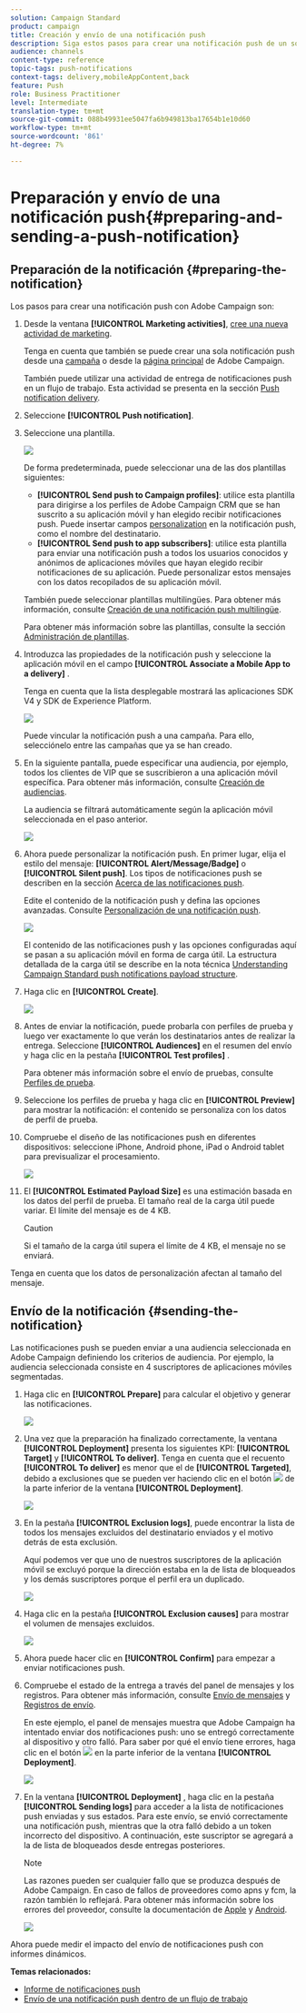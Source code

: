```yaml
---
solution: Campaign Standard
product: campaign
title: Creación y envío de una notificación push
description: Siga estos pasos para crear una notificación push de un solo envío en Adobe Campaign.
audience: channels
content-type: reference
topic-tags: push-notifications
context-tags: delivery,mobileAppContent,back
feature: Push
role: Business Practitioner
level: Intermediate
translation-type: tm+mt
source-git-commit: 088b49931ee5047fa6b949813ba17654b1e10d60
workflow-type: tm+mt
source-wordcount: '861'
ht-degree: 7%

---
```



# Preparación y envío de una notificación push{#preparing-and-sending-a-push-notification}

## Preparación de la notificación {#preparing-the-notification}

Los pasos para crear una notificación push con Adobe Campaign son:

1. Desde la ventana **[!UICONTROL Marketing activities]**, [cree una nueva actividad de marketing](../../start/using/marketing-activities.md#creating-a-marketing-activity).

   Tenga en cuenta que también se puede crear una sola notificación push desde una [campaña](../../start/using/marketing-activities.md#creating-a-marketing-activity) o desde la [página principal](../../start/using/interface-description.md#home-page) de Adobe Campaign.

   También puede utilizar una actividad de entrega de notificaciones push en un flujo de trabajo. Esta actividad se presenta en la sección [Push notification delivery](../../automating/using/push-notification-delivery.md).

1. Seleccione **[!UICONTROL Push notification]**.
1. Seleccione una plantilla.

   ![](assets/push_notif_type.png)

   De forma predeterminada, puede seleccionar una de las dos plantillas siguientes:

   * **[!UICONTROL Send push to Campaign profiles]**: utilice esta plantilla para dirigirse a los perfiles de Adobe Campaign CRM que se han suscrito a su aplicación móvil y han elegido recibir notificaciones push. Puede insertar campos [personalization](../../designing/using/personalization.md#inserting-a-personalization-field) en la notificación push, como el nombre del destinatario.
   * **[!UICONTROL Send push to app subscribers]**: utilice esta plantilla para enviar una notificación push a todos los usuarios conocidos y anónimos de aplicaciones móviles que hayan elegido recibir notificaciones de su aplicación. Puede personalizar estos mensajes con los datos recopilados de su aplicación móvil.

   También puede seleccionar plantillas multilingües. Para obtener más información, consulte [Creación de una notificación push multilingüe](../../channels/using/creating-a-multilingual-push-notification.md).

   Para obtener más información sobre las plantillas, consulte la sección [Administración de plantillas](../../start/using/marketing-activity-templates.md).

1. Introduzca las propiedades de la notificación push y seleccione la aplicación móvil en el campo **[!UICONTROL Associate a Mobile App to a delivery]** .

   Tenga en cuenta que la lista desplegable mostrará las aplicaciones SDK V4 y SDK de Experience Platform.

   ![](assets/push_notif_properties.png)

   Puede vincular la notificación push a una campaña. Para ello, selecciónelo entre las campañas que ya se han creado.

1. En la siguiente pantalla, puede especificar una audiencia, por ejemplo, todos los clientes de VIP que se suscribieron a una aplicación móvil específica. Para obtener más información, consulte [Creación de audiencias](../../audiences/using/creating-audiences.md).

   La audiencia se filtrará automáticamente según la aplicación móvil seleccionada en el paso anterior.

   ![](assets/push_notif_audience.png)

1. Ahora puede personalizar la notificación push. En primer lugar, elija el estilo del mensaje: **[!UICONTROL Alert/Message/Badge]** o **[!UICONTROL Silent push]**. Los tipos de notificaciones push se describen en la sección [Acerca de las notificaciones push](../../channels/using/about-push-notifications.md).

   Edite el contenido de la notificación push y defina las opciones avanzadas. Consulte [Personalización de una notificación push](../../channels/using/customizing-a-push-notification.md).

   ![](assets/push_notif_content.png)

   El contenido de las notificaciones push y las opciones configuradas aquí se pasan a su aplicación móvil en forma de carga útil. La estructura detallada de la carga útil se describe en la nota técnica [Understanding Campaign Standard push notifications payload structure](https://docs.adobe.com/content/help/es-ES/campaign-standard/using/communication-channels/push-notifications/push-payload.translate.html).

1. Haga clic en **[!UICONTROL Create]**.

   ![](assets/push_notif_content_2.png)

1. Antes de enviar la notificación, puede probarla con perfiles de prueba y luego ver exactamente lo que verán los destinatarios antes de realizar la entrega. Seleccione **[!UICONTROL Audiences]** en el resumen del envío y haga clic en la pestaña **[!UICONTROL Test profiles]** .

   Para obtener más información sobre el envío de pruebas, consulte [Perfiles de prueba](../../sending/using/sending-proofs.md).

1. Seleccione los perfiles de prueba y haga clic en **[!UICONTROL Preview]** para mostrar la notificación: el contenido se personaliza con los datos de perfil de prueba.
1. Compruebe el diseño de las notificaciones push en diferentes dispositivos: seleccione iPhone, Android phone, iPad o Android tablet para previsualizar el procesamiento.

   ![](assets/push_notif_preview.png)

1. El **[!UICONTROL Estimated Payload Size]** es una estimación basada en los datos del perfil de prueba. El tamaño real de la carga útil puede variar. El límite del mensaje es de 4 KB.

   >[!CAUTION]
   >
   >Si el tamaño de la carga útil supera el límite de 4 KB, el mensaje no se enviará.

Tenga en cuenta que los datos de personalización afectan al tamaño del mensaje.

## Envío de la notificación {#sending-the-notification}

Las notificaciones push se pueden enviar a una audiencia seleccionada en Adobe Campaign definiendo los criterios de audiencia. Por ejemplo, la audiencia seleccionada consiste en 4 suscriptores de aplicaciones móviles segmentadas.

1. Haga clic en **[!UICONTROL Prepare]** para calcular el objetivo y generar las notificaciones.

   ![](assets/push_send_1.png)

1. Una vez que la preparación ha finalizado correctamente, la ventana **[!UICONTROL Deployment]** presenta los siguientes KPI: **[!UICONTROL Target]** y **[!UICONTROL To deliver]**. Tenga en cuenta que el recuento **[!UICONTROL To deliver]** es menor que el de **[!UICONTROL Targeted]**, debido a exclusiones que se pueden ver haciendo clic en el botón ![](assets/lp_link_properties.png) de la parte inferior de la ventana **[!UICONTROL Deployment]**.

   ![](assets/push_send_2.png)

1. En la pestaña **[!UICONTROL Exclusion logs]**, puede encontrar la lista de todos los mensajes excluidos del destinatario enviados y el motivo detrás de esta exclusión.

   Aquí podemos ver que uno de nuestros suscriptores de la aplicación móvil se excluyó porque la dirección estaba en la  de lista de bloqueados y los demás suscriptores porque el perfil era un duplicado.

   ![](assets/push_send_5.png)

1. Haga clic en la pestaña **[!UICONTROL Exclusion causes]** para mostrar el volumen de mensajes excluidos.

   ![](assets/push_send_7.png)

1. Ahora puede hacer clic en **[!UICONTROL Confirm]** para empezar a enviar notificaciones push.
1. Compruebe el estado de la entrega a través del panel de mensajes y los registros. Para obtener más información, consulte [Envío de mensajes](../../sending/using/confirming-the-send.md) y [Registros de envío](../../sending/using/monitoring-a-delivery.md#delivery-logs).

   En este ejemplo, el panel de mensajes muestra que Adobe Campaign ha intentado enviar dos notificaciones push: uno se entregó correctamente al dispositivo y otro falló. Para saber por qué el envío tiene errores, haga clic en el botón ![](assets/lp_link_properties.png) en la parte inferior de la ventana **[!UICONTROL Deployment]**.

   ![](assets/push_send_4.png)

1. En la ventana **[!UICONTROL Deployment]** , haga clic en la pestaña **[!UICONTROL Sending logs]** para acceder a la lista de notificaciones push enviadas y sus estados. Para este envío, se envió correctamente una notificación push, mientras que la otra falló debido a un token incorrecto del dispositivo. A continuación, este suscriptor se agregará a la  de lista de bloqueados desde entregas posteriores.

   >[!NOTE]
   >
   >Las razones pueden ser cualquier fallo que se produzca después de Adobe Campaign. En caso de fallos de proveedores como apns y fcm, la razón también lo reflejará. Para obtener más información sobre los errores del proveedor, consulte la documentación de [Apple](https://developer.apple.com/library/content/documentation/NetworkingInternet/Conceptual/RemoteNotificationsPG/CommunicatingwithAPNs.html) y [Android](https://firebase.google.com/docs/cloud-messaging/http-server-ref).

   ![](assets/push_send_6.png)

Ahora puede medir el impacto del envío de notificaciones push con informes dinámicos.

**Temas relacionados:**

* [Informe de notificaciones push](../../reporting/using/push-notification-report.md)
* [Envío de una notificación push dentro de un flujo de trabajo](../../automating/using/push-notification-delivery.md)

